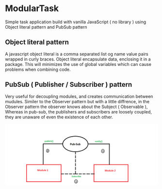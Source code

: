 # ModularTask
Simple task application build with vanilla JavaScript ( no library ) using Object  literal pattern and PubSub pattern 

## Object literal pattern
A javascript object literal is a comma separated list og name value pairs wrapped in curly braces. Object literal encapsulate data, enclosing it in a package.
This will minimizes the use of global variables which can cause problems when combining code.

## PubSub ( Publisher / Subscriber ) pattern
Very useful for decoupling modules, and creates communication between mudules. Similer to the Observer pattern but with a little diffrence, in the Observer pattern the observer knows about the Subject ( Observable ), Whereas in pub-sub, the publishers and subscribers are loosely coupled, they are unaware of even the existence of each other.

![Pub-Sub diagram](https://github.com/Aniss-nahim/ModularTask/blob/main/PubSub.png)
